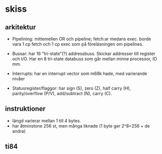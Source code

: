 # skiss

## arkitektur
  * Pipelining:
    mittemellen OR och pipeline; fetch:ar medans exec. borde vara 1 cp fetch
    och 1 cp exec som på föreläsningen om pipelines.

  * Bussar:
    har 16 "tri-state"(?) addressbuss. Skickar addresser till
    register och I/O. Har en 8 tri-state databuss som går mellan minne
    processor, IO mm.

  * Interrupts:
    har en interrupt vector som m68k hade, med varierande nivåer

  * Statusregister/flaggor:
    har sign (S), zero (Z), half carry (H), parity/overflow (P/V), add/subtract
    (N), carry (C).

## instruktioner
  * längd varierar mellan 1 till 4 bytes.
  * har åtminstone 256 st, men många liknade (1 byte ger 2^8=256 + de andra)

## ti84
